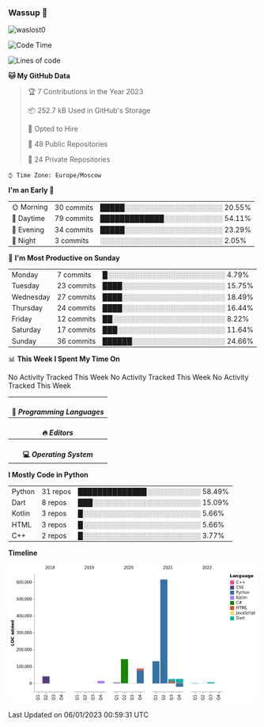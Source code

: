 ### Wassup 👋

<p align="left"> <img src="https://komarev.com/ghpvc/?username=waslost0" alt="waslost0" /></p>

<!--START_SECTION:waka-->
![Code Time](http://img.shields.io/badge/Code%20Time-1%2C987%20hrs%2032%20mins-blue)

![Lines of code](https://img.shields.io/badge/From%20Hello%20World%20I%27ve%20Written-1%20Million%20lines%20of%20code-blue)

**🐱 My GitHub Data** 

> 🏆 7 Contributions in the Year 2023
 > 
> 📦 252.7 kB Used in GitHub's Storage 
 > 
> 💼 Opted to Hire
 > 
> 📜 48 Public Repositories 
 > 
> 🔑 24 Private Repositories  
 > 
`⌚︎ Time Zone: Europe/Moscow`

**I'm an Early 🐤** 

<table>
 <tr><td>🌞 Morning</td><td>30 commits</td><td>█████░░░░░░░░░░░░░░░░░░░░ 20.55%</td></tr> 
 <tr><td>🌆 Daytime</td><td>79 commits</td><td>█████████████░░░░░░░░░░░░ 54.11%</td></tr> 
 <tr><td>🌃 Evening</td><td>34 commits</td><td>█████░░░░░░░░░░░░░░░░░░░░ 23.29%</td></tr> 
 <tr><td>🌙 Night</td><td>3 commits</td><td>░░░░░░░░░░░░░░░░░░░░░░░░░ 2.05%</td></tr>
</table>

📅 **I'm Most Productive on Sunday** 

<table>
 <tr><td>Monday</td><td>7 commits</td><td>█░░░░░░░░░░░░░░░░░░░░░░░░ 4.79%</td></tr> 
 <tr><td>Tuesday</td><td>23 commits</td><td>████░░░░░░░░░░░░░░░░░░░░░ 15.75%</td></tr> 
 <tr><td>Wednesday</td><td>27 commits</td><td>████░░░░░░░░░░░░░░░░░░░░░ 18.49%</td></tr> 
 <tr><td>Thursday</td><td>24 commits</td><td>████░░░░░░░░░░░░░░░░░░░░░ 16.44%</td></tr> 
 <tr><td>Friday</td><td>12 commits</td><td>██░░░░░░░░░░░░░░░░░░░░░░░ 8.22%</td></tr> 
 <tr><td>Saturday</td><td>17 commits</td><td>███░░░░░░░░░░░░░░░░░░░░░░ 11.64%</td></tr> 
 <tr><td>Sunday</td><td>36 commits</td><td>██████░░░░░░░░░░░░░░░░░░░ 24.66%</td></tr>
</table>

📊 **This Week I Spent My Time On** 

<table>
<tr><th colspan="3"><br>💬 <i>Programming Languages</i></th></tr> 
No Activity Tracked This Week

<tr><th colspan="3"><br>🔥 <i>Editors</i></th></tr> 
No Activity Tracked This Week

<tr><th colspan="3"><br>💻 <i>Operating System</i></th></tr> 
No Activity Tracked This Week
</table>

**I Mostly Code in Python** 

<table>
 <tr><td>Python</td><td>31 repos</td><td>██████████████░░░░░░░░░░░ 58.49%</td></tr> 
 <tr><td>Dart</td><td>8 repos</td><td>███░░░░░░░░░░░░░░░░░░░░░░ 15.09%</td></tr> 
 <tr><td>Kotlin</td><td>3 repos</td><td>█░░░░░░░░░░░░░░░░░░░░░░░░ 5.66%</td></tr> 
 <tr><td>HTML</td><td>3 repos</td><td>█░░░░░░░░░░░░░░░░░░░░░░░░ 5.66%</td></tr> 
 <tr><td>C++</td><td>2 repos</td><td>█░░░░░░░░░░░░░░░░░░░░░░░░ 3.77%</td></tr>
</table>


**Timeline**

![Chart not found](https://raw.githubusercontent.com/waslost0/waslost0/master/charts/bar_graph.png) 


 Last Updated on 06/01/2023 00:59:31 UTC
<!--END_SECTION:waka-->


